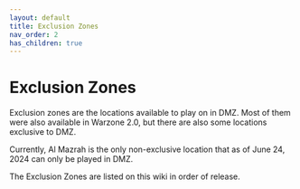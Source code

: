```yaml
---
layout: default
title: Exclusion Zones
nav_order: 2
has_children: true
---
```


# Exclusion Zones

Exclusion zones are the locations available to play on in DMZ. Most of them were also available in Warzone 2.0, but there are also some locations exclusive to DMZ.

Currently, Al Mazrah is the only non-exclusive location that as of June 24, 2024 can only be played in DMZ.

The Exclusion Zones are listed on this wiki in order of release.